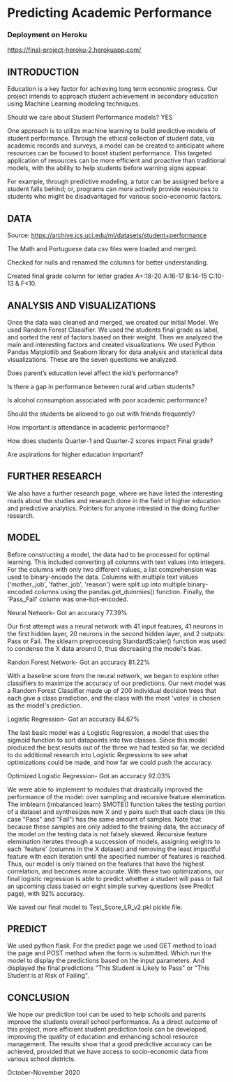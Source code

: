 # Predicting Academic Performance #                   

### Deployment on Heroku ###
https://final-project-heroku-2.herokuapp.com/

## INTRODUCTION ##

Education is a key factor for achieving long term economic progress. Our project intends to approach student achievement in secondary education using Machine Learning modeling techniques. 

Should we care about Student Performance models? 
YES

One approach is to utilize machine learning to build predictive models of student performance. Through the ethical collection of student data, via academic records and surveys, a model can be created to anticipate where resources can be focused to boost student performance. This targeted application of resources can be more efficient and proactive than traditional models, with the ability to help students before warning signs appear.

For example, through predictive modeling, a tutor can be assigned before a student falls behind; or, programs can more actively provide resources to students who might be disadvantaged for various socio-economic factors.

## DATA ##

Source: https://archive.ics.uci.edu/ml/datasets/student+performance

The Math and Portuguese data csv files were loaded and merged.

Checked for nulls and renamed the columns for better understanding.

Created final grade column for letter grades A+:18-20 A:16-17 B:14-15 C:10-13 & F<10.

## ANALYSIS AND VISUALIZATIONS ##

Once the data was cleaned and merged, we created our initial Model. We used Random Forest Classifier. We used the students final grade as label, and sorted the rest of factors based on their weight. Then we analyzed the main and interesting factors and created visualizations. We used Python Pandas Matplotlib and Seaborn library for data analysis and statistical data visualizations. These are the seven questions we analyzed.

Does parent’s education level affect the kid’s performance?

Is there a gap in performance between rural and urban students?

Is alcohol consumption associated with poor academic performance?

Should the students be allowed to go out with friends frequently?

How important is attendance in academic performance?

How does students Quarter-1 and Quarter-2 scores impact Final grade?

Are aspirations for higher education important?

## FURTHER RESEARCH ##

We also have a further research page, where we have listed the interesting reads about the studies and research done in the field of higher education and predictive analytics. Pointers for anyone intrested in the doing further research.

## MODEL ##

Before constructing a model, the data had to be processed for optimal learning. This included converting all columns with text values into integers. For the columns with only two different values, a list comprehension was used to binary-encode the data. Columns with multiple text values ('mother_job', 'father_job', 'reason') were split up into multiple binary-encoded columns using the pandas.get_dummies() function. Finally, the 'Pass_Fail' column was one-hot-encoded.

Neural Network- Got an accuracy 77.39%

Our first attempt was a neural network with 41 input features, 41 neurons in the first hidden layer, 20 neurons in the second hidden layer, and 2 outputs: Pass or Fail. The sklearn preprocessing StandardScaler() function was used to condense the X data around 0, thus decreasing the model's bias.

Randon Forest Network- Got an accuracy 81.22%

With a baseline score from the neural network, we began to explore other classifiers to maximize the accuracy of our predictions. Our next model was a Random Forest Classifier made up of 200 individual decision trees that each give a class prediction, and the class with the most 'votes' is chosen as the model's prediction.

Logistic Regression- Got an accuracy 84.67%

The last basic model was a Logistic Regression, a model that uses the sigmoid function to sort datapoints into two classes. Since this model produced the best results out of the three we had tested so far, we decided to do additional research into Logistic Regressions to see what optimizations could be made, and how far we could push the accuracy.

Optimized Logistic Regression- Got an accuracy 92.03%

We were able to implement to modules that drastically improved the performance of the model: over sampling and recursive feature elemination. The imblearn (imbalanced learn) SMOTE() function takes the testing portion of a dataset and synthesizes new X and y pairs such that each class (in this case "Pass" and "Fail") has the same amount of samples. Note that because these samples are only added to the training data, the accuracy of the model on the testing data is not falsely skewed. Recursive feature elemination iterates through a succession of models, assigning weights to each 'feature' (columns in the X dataset) and removing the least impactful feature with each iteration until the specified number of features is reached. Thus, our model is only trained on the features that have the highest correlation, and becomes more accurate. With these two optimizations, our final logistic regression is able to predict whether a student will pass or fail an upcoming class based on eight simple survey questions (see Predict page), with 92% accuracy.

We saved our final model to Test_Score_LR_v2.pkl pickle file.

## PREDICT ##

We used python flask. For the predict page we used GET method to load the page and POST method when the form is submitted. Which run the model to display the predictions based on the input parameters. And displayed the final predictions "This Student is Likely to Pass" or "This Student is at Risk of Failing".

## CONCLUSION ##

We hope our prediction tool can be used to help schools and parents improve the students overall school performance. As a direct outcome of this project, more efficient student prediction tools can be developed, improving the quality of education and enhancing school resource management. The results show that a good predictive accuracy can be achieved, provided that we have access to socio-economic data from various school districts.

October-November 2020
